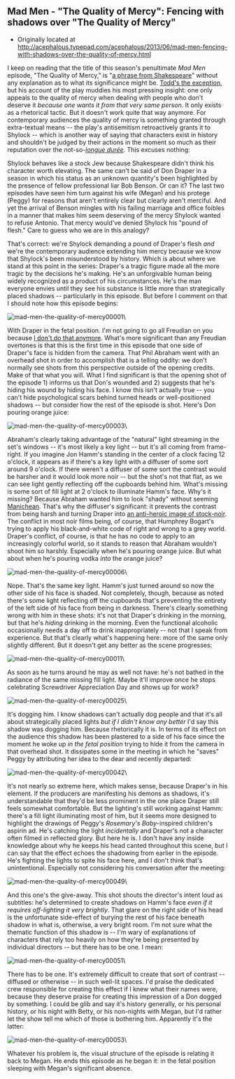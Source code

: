 ## Mad Men - "The Quality of Mercy": Fencing with shadows over "The Quality of Mercy"

 * Originally located at http://acephalous.typepad.com/acephalous/2013/06/mad-men-fencing-with-shadows-over-the-quality-of-mercy.html

I keep on reading that the title of this season's penultimate *Mad Men* episode, "The Quality of Mercy," is "[a phrase from Shakespeare](http://www.hollywoodreporter.com/bastard-machine/mad-men-ready-evolve-569970)" without any explanation as to what its significance might be. [Todd's the exception](http://www.avclub.com/articles/the-quality-of-mercy,98638/), but his account of the play muddies his most pressing insight: one only appeals to the quality of mercy when dealing with people who don't deserve it *because one wants it from that very same person*. It only exists as a rhetorical tactic. But it doesn't work quite that way anymore. For contemporary audiences the quality of mercy is something granted through extra-textual means -- the play's antisemitism retroactively grants it to Shylock -- which is another way of saying that characters exist in history and shouldn't be judged by their actions in the moment so much as their reputation over
the not-so-*[longue durée](http://en.wikipedia.org/wiki/Longue_dur%C3%A9e)*. This excuses nothing:

Shylock behaves like a stock Jew because Shakespeare didn't think his character worth elevating. The same can't be said of Don Draper in a season in which his status as an unknown quantity's been highlighted by the presence of fellow professional liar Bob Benson. Or can it? The last two episodes have seen him turn against his wife (Megan) and his protege (Peggy) for reasons that aren't entirely clear but clearly aren't merciful. And yet the arrival of Benson mingles with his failing marriage and office foibles in a manner that makes him seem deserving of the mercy Shylock wanted to refuse Antonio. That mercy would've denied Shylock his "pound of flesh." Care to guess who we are in this analogy?

That's correct: we're Shylock demanding a pound of Draper's flesh *and* we're the contemporary audience extending him mercy because we know that Shylock's been misunderstood by history. Which is about where we stand at this point in the series: Draper's a tragic figure made all the more tragic by the decisions he's making. He's an unforgivable human being widely recognized as a product of his circumstances. He's the man everyone envies until they see his substance is little more than strategically placed shadows -- particularly in this episode. But before I comment on that I should note how this episode begins:

![mad-men-the-quality-of-mercy00001](images/tv/mad-men-the-quality-of-mercy/mad-men-the-quality-of-mercy00001.png)\

With Draper in the fetal position. I'm not going to go all Freudian on you because [I don't do that anymore](http://acephalous.typepad.com/acephalous/2006/07/on_the_power_of.html). What's more significant than any Freudian overtones is that this is the first time in this episode that one side of Draper's face is hidden from the camera. That Phil Abraham went with an overhead shot in order to accomplish that is a telling oddity: we don't normally see shots from this perspective outside of the opening credits. Make of that what you will. What I find significant is that the opening shot of the episode 1) informs us that Don's wounded and 2) suggests that he's hiding his wound by hiding his face. I know this isn't actually true -- you can't hide psychological scars behind turned heads or well-positioned shadows -- but consider how the rest of the episode is shot. Here's Don pouring orange juice:

![mad-men-the-quality-of-mercy00003](images/tv/mad-men-the-quality-of-mercy/mad-men-the-quality-of-mercy00003.png)\

Abraham's clearly taking advantage of the "natural" light streaming in the set's windows -- it's most likely a key light -- but it's all coming from frame-right.  If you imagine Jon Hamm's standing in the center of a clock facing 12 o'clock, it appears as if there's a key light with a diffuser of some sort around 9 o'clock. If there weren't a diffuser of some sort the contrast would be harsher and it would look more noir -- but the shot's not that flat, as we can see light gently reflecting off the cupboards behind him. What's missing is some sort of fill light at 2 o'clock to illuminate Hamm's face. Why's it missing? Because Abraham wanted him to look "shady" without seeming [Manichean](http://en.wikipedia.org/wiki/Manichaeism#Figurative_use). That's why the diffuser's significant: it prevents the contrast from being harsh and turning Draper into [an anti-heroic image of stock-noir](http://icandi-art.deviantart.com/art/Film-Noir-The-Mobster-158987548). The conflict in most noir films being, of course, that Humphrey Bogart's trying to apply his black-and-white code of right and wrong to a grey world. Draper's conflict, of course, is that he has no code to apply to an increasingly colorful world, so it stands to reason that Abraham wouldn't shoot him so harshly. Especially when he's pouring
orange juice. But what about when he's pouring vodka *into* the orange juice?

![mad-men-the-quality-of-mercy00006](images/tv/mad-men-the-quality-of-mercy/mad-men-the-quality-of-mercy00006.png)\

Nope. That's the same key light. Hamm's just turned around so now the other side of his face is shaded. Not completely, though, because as noted there's some light reflecting off the cupboards that's preventing the entirety of the left side of his face from being in darkness. There's clearly something wrong with him in these shots: it's not that Draper's drinking in the morning, but that he's *hiding* drinking in the morning. Even the functional alcoholic occasionally needs a day off to drink inappropriately -- not that I speak from experience. But that's clearly what's happening here: more of the same only slightly different. But it doesn't get any better as the scene progresses:

![mad-men-the-quality-of-mercy00011](images/tv/mad-men-the-quality-of-mercy/mad-men-the-quality-of-mercy00011.png)\

As soon as he turns around he may as well not have: he's not bathed in the radiance of the same missing fill light. Maybe it'll improve once he stops celebrating Screwdriver Appreciation Day and shows up for work?

![mad-men-the-quality-of-mercy00025](images/tv/mad-men-the-quality-of-mercy/mad-men-the-quality-of-mercy00025.png)\

It's dogging him. I know shadows can't actually dog people and that it's all about strategically placed lights *but if I didn't know any better* I'd say this shadow was dogging him. Because rhetorically it is. In terms of its effect on the audience this shadow has been plastered to a side of his face since the moment he woke up *in the fetal position* trying to hide it from the camera in that overhead shot. It dissipates some in the meeting in which he "saves" Peggy by attributing her idea to the dear and recently departed:

![mad-men-the-quality-of-mercy00042](images/tv/mad-men-the-quality-of-mercy/mad-men-the-quality-of-mercy00042.png)\

It's not nearly so extreme here, which makes sense, because Draper's in his element. If the producers are manifesting his demons as shadows, it's understandable that they'd be less prominent in the one place Draper still feels somewhat comfortable. But the lighting's still working against Hamm: there's a fill light illuminating most of him, but it seems more designed to highlight the drawings of Peggy's *Rosemary's Baby*-inspired children's aspirin ad. He's catching the light *incidentally* and Draper's not a character often filmed in reflected glory. But here he is. I don't have any inside knowledge about why he keeps his head canted throughout this scene, but I can say that the effect echoes the shadowing from earlier in the episode. He's fighting the lights to spite his face here, and I don't think that's unintentional. Especially not considering his conversation after the meeting:

![mad-men-the-quality-of-mercy00049](images/tv/mad-men-the-quality-of-mercy/mad-men-the-quality-of-mercy00049.png)\

And this one's the give-away. This shot shouts the director's intent loud as subtitles: he's determined to create shadows on Hamm's face *even if it requires off-lighting it very brightly*. That glare on the right side of his head is the unfortunate side-effect of burying the rest of his face beneath shadow in what is, otherwise, a very bright room. I'm not sure what the thematic function of this shadow is -- I'm wary of explanations of characters that rely too heavily on how they're being presented by individual directors -- but there has to be one. I mean:

![mad-men-the-quality-of-mercy00051](images/tv/mad-men-the-quality-of-mercy/mad-men-the-quality-of-mercy00051.png)\

There has to be one. It's extremely difficult to create that sort of contrast -- diffused or otherwise -- in such well-lit spaces. I'd praise the dedicated crew responsible for creating this effect if I knew what their names were, because they deserve praise for creating this impression of a Don dogged by something. I could be glib and say it's history generally, or his personal history, or his night with Betty, or his non-nights with Megan, but I'd rather let the show tell me which of those is bothering him. Apparently it's the latter:

![mad-men-the-quality-of-mercy00053](images/tv/mad-men-the-quality-of-mercy/mad-men-the-quality-of-mercy00053.png)\

Whatever his problem is, the visual structure of the episode is relating it back to Megan. He ends this episode as he began it: in the fetal position sleeping with Megan's significant absence.
